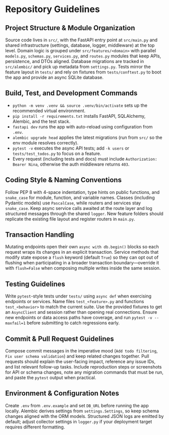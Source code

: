 # Repository Guidelines

## Project Structure & Module Organization
Source code lives in `src/`, with the FastAPI entry point at `src/main.py` and shared infrastructure (settings, database, logger, middleware) at the top level. Domain logic is grouped under `src/features/<domain>` with parallel `models.py`, `schemas.py`, `services.py`, and `routes.py` modules that keep APIs, persistence, and DTOs aligned. Database migrations are tracked in `src/alembic/` and pick up metadata from `settings.py`. Tests mirror the feature layout in `tests/` and rely on fixtures from `tests/conftest.py` to boot the app and provide an async SQLite database.

## Build, Test, and Development Commands
- `python -m venv .venv && source .venv/bin/activate` sets up the recommended virtual environment.
- `pip install -r requirements.txt` installs FastAPI, SQLAlchemy, Alembic, and the test stack.
- `fastapi dev` runs the app with auto-reload using configuration from `.env`.
- `alembic upgrade head` applies the latest migrations (run from `src/` so the env module resolves correctly).
- `pytest -v` executes the async API tests; add `-k users` or `tests/test_todos.py` to focus on a feature.
- Every request (including tests and docs) must include `Authorization: Bearer Nina`, otherwise the auth middleware returns `403`.

## Coding Style & Naming Conventions
Follow PEP 8 with 4-space indentation, type hints on public functions, and `snake_case` for module, function, and variable names. Classes (including Pydantic models) use `PascalCase`, while routers and services stay `snake_case`. Keep async service calls awaited at the route layer and log structured messages through the shared `logger`. New feature folders should replicate the existing file layout and register routers in `main.py`.

## Transaction Handling
Mutating endpoints open their own `async with db.begin()` blocks so each request wraps its changes in an explicit transaction. Service methods that modify state expose a `flush` keyword (default `True`) so they can opt out of flushing when participating in a broader transaction boundary—override it with `flush=False` when composing multiple writes inside the same session.

## Testing Guidelines
Write `pytest`-style tests under `tests/` using `async def` when exercising endpoints or services. Name files `test_<feature>.py` and functions `test_<behavior>` to match the current suite. Use the provided fixtures to get an `AsyncClient` and session rather than opening real connections. Ensure new endpoints or data access paths have coverage, and run `pytest -v --maxfail=1` before submitting to catch regressions early.

## Commit & Pull Request Guidelines
Compose commit messages in the imperative mood (`Add todo filtering`, `Fix user schema validation`) and keep related changes together. Pull requests should explain the user-facing impact, reference any issue IDs, and list relevant follow-up tasks. Include reproduction steps or screenshots for API or schema changes, note any migration commands that must be run, and paste the `pytest` output when practical.

## Environment & Configuration Notes
Create `.env` from `.env.example` and set `DB_URL` before running the app locally. Alembic derives settings from `settings.Settings`, so keep schema changes aligned with the ORM models. Structured JSON logs are emitted by default; adjust collector settings in `logger.py` if your deployment target requires different formatting.
